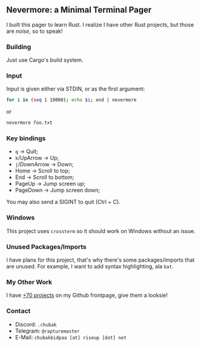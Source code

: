 ## Nevermore: a Minimal Terminal Pager

I built this pager to learn Rust. I realize I have other Rust projects, but those are _noise_, so to speak!

### Building

Just use Cargo's build system. 

### Input

Input is given either via STDIN, or as the first argument:

```sh
for i in (seq 1 10000); echo $i; end | nevermore
```

or

```sh
nevermore foo.txt
```

### Key bindings

* `q` -> Quit;
* `k`/UpArrow -> Up;
* `j`/DownArrow -> Down;
* Home -> Scroll to top;
* End -> Scroll to bottom;
* PageUp -> Jump screen up;
* PageDown -> Jump screen down;

You may also send a SIGINT to quit (Ctrl + C).


### Windows

This project uses `crossterm` so it should work on Windows without an issue.


### Unused Packages/Imports

I have plans for this project, that's why there's some packages/imports that are unused. For example, I want to add syntax highlighting, ala `bat`.


### My Other Work

I have [+70 projects](https://github.com/Chubek) on my Github frontpage, give them a looksie!

### Contact

* Discord: `.chubak`
* Telegram: `@rapturemaster`
* E-Mail: `chubakbidpaa [at] riseup [dot] net`

